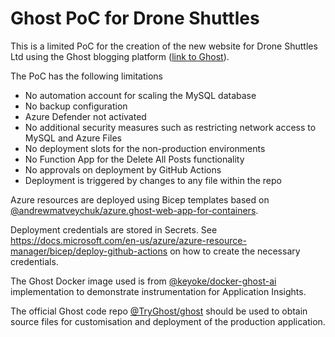 # Ghost PoC for Drone Shuttles

This is a limited PoC for the creation of the new website for Drone Shuttles Ltd using the Ghost blogging platform ([link to Ghost](ghost.org)).

The PoC has the following limitations

* No automation account for scaling the MySQL database
* No backup configuration
* Azure Defender not activated
* No additional security measures such as restricting network access to MySQL and Azure Files
* No deployment slots for the non-production environments
* No Function App for the Delete All Posts functionality
* No approvals on deployment by GitHub Actions
* Deployment is triggered by changes to any file within the repo

Azure resources are deployed using Bicep templates based on [@andrewmatveychuk/azure.ghost-web-app-for-containers](https://github.com/andrewmatveychuk/azure.ghost-web-app-for-containers).

Deployment credentials are stored in Secrets.  See https://docs.microsoft.com/en-us/azure/azure-resource-manager/bicep/deploy-github-actions on how to create the necessary credentials.

The Ghost Docker image used is from [@keyoke/docker-ghost-ai](https://github.com/keyoke/docker-ghost-ai) implementation to demonstrate instrumentation for Application Insights.

The official Ghost code repo [@TryGhost/ghost](https://github.com/TryGhost/Ghost) should be used to obtain source files for customisation and deployment of the production application.

